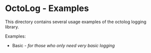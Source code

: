 # OctoLog - Examples

This directory contains several usage examples of the octolog logging library.

Examples:

- Basic - *for those who only need very basic logging*
